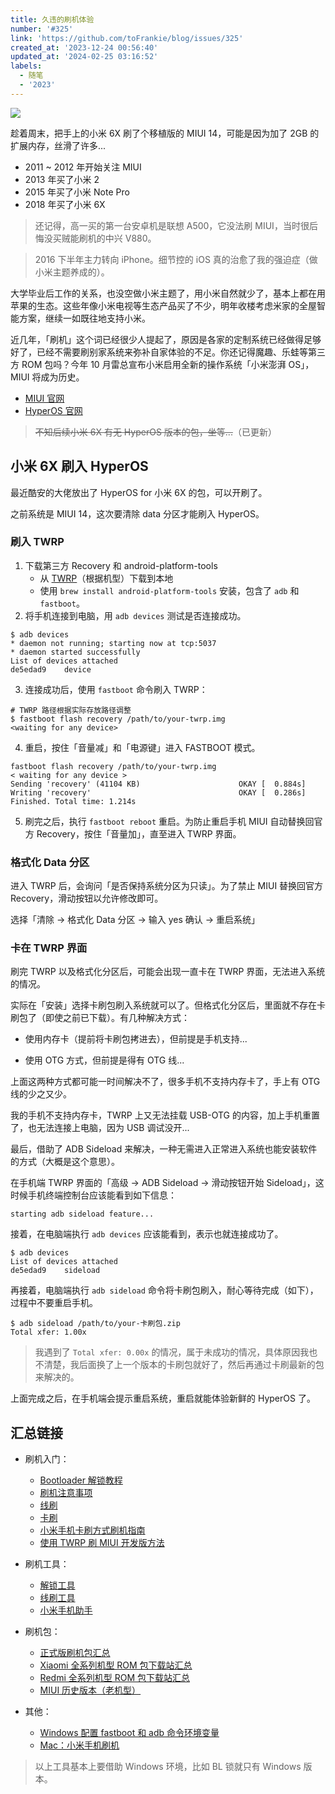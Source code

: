 ```yaml
---
title: 久违的刷机体验
number: '#325'
link: 'https://github.com/toFrankie/blog/issues/325'
created_at: '2023-12-24 00:56:40'
updated_at: '2024-02-25 03:16:52'
labels:
  - 随笔
  - '2023'
---
```


![](https://cdn.jsdelivr.net/gh/toFrankie/blog@main/images/2023/12/1703359011825.png)

趁着周末，把手上的小米 6X 刷了个移植版的 MIUI 14，可能是因为加了 2GB 的扩展内存，丝滑了许多...

- 2011 ~ 2012 年开始关注 MIUI
- 2013 年买了小米 2
- 2015 年买了小米 Note Pro
- 2018 年买了小米 6X

> 还记得，高一买的第一台安卓机是联想 A500，它没法刷 MIUI，当时很后悔没买贼能刷机的中兴 V880。

> 2016 下半年主力转向 iPhone。细节控的 iOS 真的治愈了我的强迫症（做小米主题养成的）。

大学毕业后工作的关系，也没空做小米主题了，用小米自然就少了，基本上都在用苹果的生态。这些年像小米电视等生态产品买了不少，明年收楼考虑米家的全屋智能方案，继续一如既往地支持小米。

近几年，「刷机」这个词已经很少人提起了，原因是各家的定制系统已经做得足够好了，已经不需要刷别家系统来弥补自家体验的不足。你还记得魔趣、乐蛙等第三方 ROM 包吗？今年 10 月雷总宣布小米启用全新的操作系统「小米澎湃 OS」，MIUI 将成为历史。

- [MIUI 官网](https://home.miui.com/)
- [HyperOS 官网](https://hyperos.mi.com/)

> ~~不知后续小米 6X 有无 HyperOS 版本的包，坐等...~~（已更新）

## 小米 6X 刷入 HyperOS

最近酷安的大佬放出了 HyperOS for 小米 6X 的包，可以开刷了。

之前系统是 MIUI 14，这次要清除 data 分区才能刷入 HyperOS。

### 刷入 TWRP

1. 下载第三方 Recovery 和 android-platform-tools
    - 从 [TWRP](https://twrp.me/Devices/)（根据机型）下载到本地
    - 使用 `brew install android-platform-tools` 安装，包含了 `adb` 和 `fastboot`。
2. 将手机连接到电脑，用 `adb devices` 测试是否连接成功。

```shell
$ adb devices
* daemon not running; starting now at tcp:5037
* daemon started successfully
List of devices attached
de5edad9	device
```
3. 连接成功后，使用 `fastboot` 命令刷入 TWRP：

```shell
# TWRP 路径根据实际存放路径调整
$ fastboot flash recovery /path/to/your-twrp.img
<waiting for any device>
```

4. 重启，按住「音量减」和「电源键」进入 FASTBOOT 模式。

```shell
fastboot flash recovery /path/to/your-twrp.img
< waiting for any device >
Sending 'recovery' (41104 KB)                      OKAY [  0.884s]
Writing 'recovery'                                 OKAY [  0.286s]
Finished. Total time: 1.214s
```

5. 刷完之后，执行 `fastboot reboot` 重启。为防止重启手机 MIUI 自动替换回官方 Recovery，按住「音量加」，直至进入 TWRP 界面。

### 格式化 Data 分区

进入 TWRP 后，会询问「是否保持系统分区为只读」。为了禁止 MIUI 替换回官方 Recovery，滑动按钮以允许修改即可。

选择「清除 → 格式化 Data 分区 → 输入 yes 确认 → 重启系统」


### 卡在 TWRP 界面

刷完 TWRP 以及格式化分区后，可能会出现一直卡在 TWRP 界面，无法进入系统的情况。

实际在「安装」选择卡刷包刷入系统就可以了。但格式化分区后，里面就不存在卡刷包了（即使之前已下载）。有几种解决方式：

- 使用内存卡（提前将卡刷包拷进去），但前提是手机支持...

- 使用 OTG 方式，但前提是得有 OTG 线...

上面这两种方式都可能一时间解决不了，很多手机不支持内存卡了，手上有 OTG 线的少之又少。

我的手机不支持内存卡，TWRP 上又无法挂载 USB-OTG 的内容，加上手机重置了，也无法连接上电脑，因为 USB 调试没开...

最后，借助了 ADB Sideload 来解决，一种无需进入正常进入系统也能安装软件的方式（大概是这个意思）。

在手机端 TWRP 界面的「高级 → ADB Sideload → 滑动按钮开始 Sideload」，这时候手机终端控制台应该能看到如下信息：

```shell
starting adb sideload feature...
```

接着，在电脑端执行 `adb devices` 应该能看到，表示也就连接成功了。

```shell
$ adb devices
List of devices attached
de5edad9	sideload
```

再接着，电脑端执行 `adb sideload` 命令将卡刷包刷入，耐心等待完成（如下），过程中不要重启手机。

```shell
$ adb sideload /path/to/your-卡刷包.zip
Total xfer: 1.00x
```

> 我遇到了 `Total xfer: 0.00x` 的情况，属于未成功的情况，具体原因我也不清楚，我后面换了上一个版本的卡刷包就好了，然后再通过卡刷最新的包来解决的。

上面完成之后，在手机端会提示重启系统，重启就能体验新鲜的 HyperOS 了。


## 汇总链接

- 刷机入门：
    - [Bootloader 解锁教程](https://web.vip.miui.com/page/info/mio/mio/detail?postId=42491267&app_version=dev.20051)
    - [刷机注意事项](https://web.vip.miui.com/page/info/mio/mio/detail?postId=32681233&app_version=dev.20051)
    - [线刷](https://web.vip.miui.com/page/info/mio/mio/detail?postId=18869159&app_version=dev.20051)
    - [卡刷](https://web.vip.miui.com/page/info/mio/mio/detail?postId=18858262&app_version=dev.20051)
    - [小米手机卡刷方式刷机指南](https://miuiver.com/recovery-rom-installation/)
    - [使用 TWRP 刷 MIUI 开发版方法](https://miuiver.com/install-miui-developer-rom/)
- 刷机工具：
    - [解锁工具](https://www.miui.com/unlock/download.html)
    - [线刷工具](https://miuiver.com/miflash/)
    - [小米手机助手](https://miuiver.com/mi-phone-assistant/)
- 刷机包：
    - [正式版刷机包汇总](https://web.vip.miui.com/page/info/mio/mio/detail?postId=37093637)
    - [Xiaomi 全系列机型 ROM 包下载站汇总](https://web.vip.miui.com/page/info/mio/mio/detail?postId=5896315&app_version=dev.20220427&ref=share&channel=Share)
    - [Redmi 全系列机型 ROM 包下载站汇总](https://web.vip.miui.com/page/info/mio/mio/detail?postId=18111066&app_version=dev.20051&ref=share&channel=Share)
    - [MIUI 历史版本（老机型）](https://miuiver.com/)

- 其他：
    - [Windows 配置 fastboot 和 adb 命令环境变量](https://miuiver.com/add-fastboot-and-adb-environment-variables/)
    - [Mac：小米手机刷机](https://blog.csdn.net/pk_sir/article/details/112609052)


> 以上工具基本上要借助 Windows 环境，比如 BL 锁就只有 Windows 版本。
